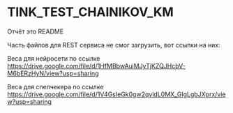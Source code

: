 # TINK_TEST_CHAINIKOV_KM
Отчёт это README

Часть файлов для REST сервиса не смог загрузить, вот ссылки на них:

Веса для нейросети по ссылке https://drive.google.com/file/d/1HfMBbwAuiMJyTjKZQJHcbV-M6bERzHyN/view?usp=sharing

Веса для спелчекера по ссылке https://drive.google.com/file/d/1V4GsIeGk0gw2qyldL0MX_GIgLgbJXprx/view?usp=sharing
